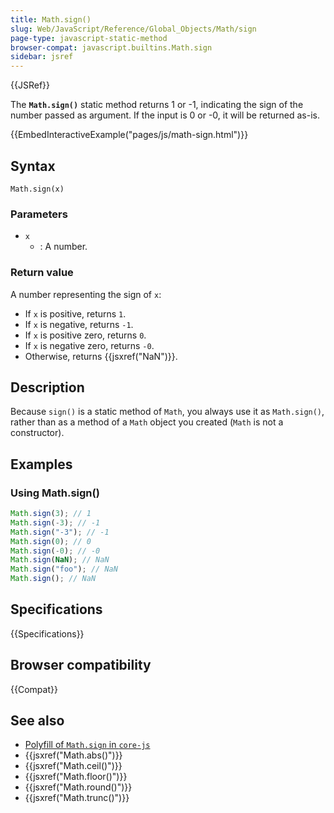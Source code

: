 ```yaml
---
title: Math.sign()
slug: Web/JavaScript/Reference/Global_Objects/Math/sign
page-type: javascript-static-method
browser-compat: javascript.builtins.Math.sign
sidebar: jsref
---
```


{{JSRef}}

The **`Math.sign()`** static method returns 1 or -1, indicating the sign of the number passed as argument. If the input is 0 or -0, it will be returned as-is.

{{EmbedInteractiveExample("pages/js/math-sign.html")}}

## Syntax

```js-nolint
Math.sign(x)
```

### Parameters

- `x`
  - : A number.

### Return value

A number representing the sign of `x`:

- If `x` is positive, returns `1`.
- If `x` is negative, returns `-1`.
- If `x` is positive zero, returns `0`.
- If `x` is negative zero, returns `-0`.
- Otherwise, returns {{jsxref("NaN")}}.

## Description

Because `sign()` is a static method of `Math`, you always use it as `Math.sign()`, rather than as a method of a `Math` object you created (`Math` is not a constructor).

## Examples

### Using Math.sign()

```js
Math.sign(3); // 1
Math.sign(-3); // -1
Math.sign("-3"); // -1
Math.sign(0); // 0
Math.sign(-0); // -0
Math.sign(NaN); // NaN
Math.sign("foo"); // NaN
Math.sign(); // NaN
```

## Specifications

{{Specifications}}

## Browser compatibility

{{Compat}}

## See also

- [Polyfill of `Math.sign` in `core-js`](https://github.com/zloirock/core-js#ecmascript-math)
- {{jsxref("Math.abs()")}}
- {{jsxref("Math.ceil()")}}
- {{jsxref("Math.floor()")}}
- {{jsxref("Math.round()")}}
- {{jsxref("Math.trunc()")}}
